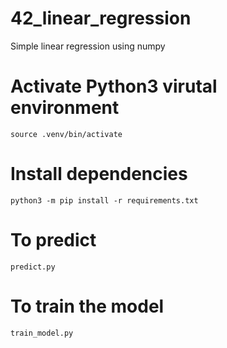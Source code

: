 # 42_linear_regression
Simple linear regression using numpy

# Activate Python3 virutal environment
`source .venv/bin/activate`

# Install dependencies
`python3 -m pip install -r requirements.txt`

# To predict
`predict.py`

# To train the model
`train_model.py`